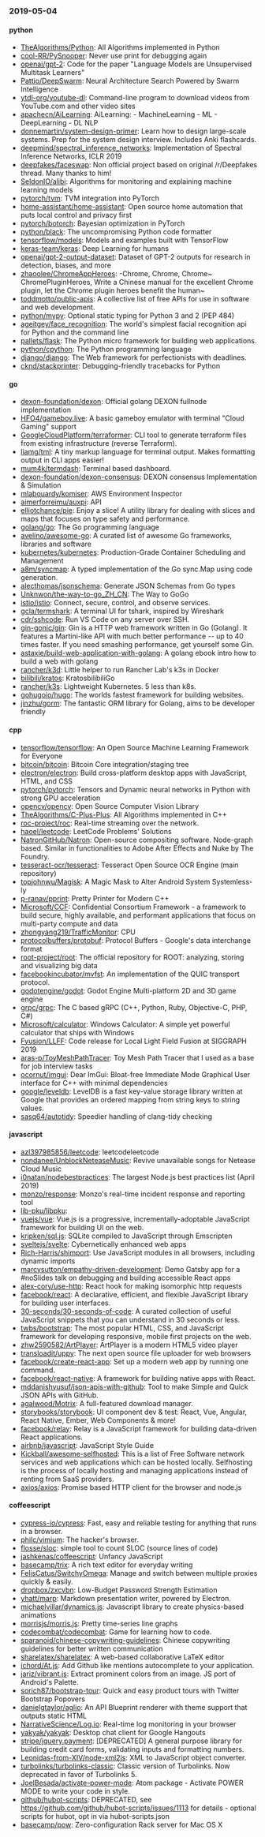 ### 2019-05-04

#### python
* [TheAlgorithms/Python](https://github.com/TheAlgorithms/Python): All Algorithms implemented in Python
* [cool-RR/PySnooper](https://github.com/cool-RR/PySnooper): Never use print for debugging again
* [openai/gpt-2](https://github.com/openai/gpt-2): Code for the paper "Language Models are Unsupervised Multitask Learners"
* [Pattio/DeepSwarm](https://github.com/Pattio/DeepSwarm): Neural Architecture Search Powered by Swarm Intelligence 
* [ytdl-org/youtube-dl](https://github.com/ytdl-org/youtube-dl): Command-line program to download videos from YouTube.com and other video sites
* [apachecn/AiLearning](https://github.com/apachecn/AiLearning): AiLearning:  - MachineLearning - ML - DeepLearning - DL NLP
* [donnemartin/system-design-primer](https://github.com/donnemartin/system-design-primer): Learn how to design large-scale systems. Prep for the system design interview. Includes Anki flashcards.
* [deepmind/spectral_inference_networks](https://github.com/deepmind/spectral_inference_networks): Implementation of Spectral Inference Networks, ICLR 2019
* [deepfakes/faceswap](https://github.com/deepfakes/faceswap): Non official project based on original /r/Deepfakes thread. Many thanks to him!
* [SeldonIO/alibi](https://github.com/SeldonIO/alibi): Algorithms for monitoring and explaining machine learning models
* [pytorch/tvm](https://github.com/pytorch/tvm): TVM integration into PyTorch
* [home-assistant/home-assistant](https://github.com/home-assistant/home-assistant):  Open source home automation that puts local control and privacy first
* [pytorch/botorch](https://github.com/pytorch/botorch): Bayesian optimization in PyTorch
* [python/black](https://github.com/python/black): The uncompromising Python code formatter
* [tensorflow/models](https://github.com/tensorflow/models): Models and examples built with TensorFlow
* [keras-team/keras](https://github.com/keras-team/keras): Deep Learning for humans
* [openai/gpt-2-output-dataset](https://github.com/openai/gpt-2-output-dataset): Dataset of GPT-2 outputs for research in detection, biases, and more
* [zhaoolee/ChromeAppHeroes](https://github.com/zhaoolee/ChromeAppHeroes): -Chrome, Chrome, Chrome~ ChromePluginHeroes, Write a Chinese manual for the excellent Chrome plugin, let the Chrome plugin heroes benefit the human~
* [toddmotto/public-apis](https://github.com/toddmotto/public-apis): A collective list of free APIs for use in software and web development.
* [python/mypy](https://github.com/python/mypy): Optional static typing for Python 3 and 2 (PEP 484)
* [ageitgey/face_recognition](https://github.com/ageitgey/face_recognition): The world's simplest facial recognition api for Python and the command line
* [pallets/flask](https://github.com/pallets/flask): The Python micro framework for building web applications.
* [python/cpython](https://github.com/python/cpython): The Python programming language
* [django/django](https://github.com/django/django): The Web framework for perfectionists with deadlines.
* [cknd/stackprinter](https://github.com/cknd/stackprinter): Debugging-friendly tracebacks for Python

#### go
* [dexon-foundation/dexon](https://github.com/dexon-foundation/dexon): Official golang DEXON fullnode implementation
* [HFO4/gameboy.live](https://github.com/HFO4/gameboy.live):  A basic gameboy emulator with terminal "Cloud Gaming" support
* [GoogleCloudPlatform/terraformer](https://github.com/GoogleCloudPlatform/terraformer): CLI tool to generate terraform files from existing infrastructure (reverse Terraform).
* [liamg/tml](https://github.com/liamg/tml):  A tiny markup language for terminal output. Makes formatting output in CLI apps easier!
* [mum4k/termdash](https://github.com/mum4k/termdash): Terminal based dashboard.
* [dexon-foundation/dexon-consensus](https://github.com/dexon-foundation/dexon-consensus): DEXON consensus Implementation & Simulation
* [mlabouardy/komiser](https://github.com/mlabouardy/komiser): AWS Environment Inspector 
* [aimerforreimu/auxpi](https://github.com/aimerforreimu/auxpi):   API 
* [elliotchance/pie](https://github.com/elliotchance/pie):  Enjoy a slice! A utility library for dealing with slices and maps that focuses on type safety and performance.
* [golang/go](https://github.com/golang/go): The Go programming language
* [avelino/awesome-go](https://github.com/avelino/awesome-go): A curated list of awesome Go frameworks, libraries and software
* [kubernetes/kubernetes](https://github.com/kubernetes/kubernetes): Production-Grade Container Scheduling and Management
* [a8m/syncmap](https://github.com/a8m/syncmap): A typed implementation of the Go sync.Map using code generation.
* [alecthomas/jsonschema](https://github.com/alecthomas/jsonschema): Generate JSON Schemas from Go types
* [Unknwon/the-way-to-go_ZH_CN](https://github.com/Unknwon/the-way-to-go_ZH_CN): The Way to GoGo 
* [istio/istio](https://github.com/istio/istio): Connect, secure, control, and observe services.
* [gcla/termshark](https://github.com/gcla/termshark): A terminal UI for tshark, inspired by Wireshark
* [cdr/sshcode](https://github.com/cdr/sshcode): Run VS Code on any server over SSH.
* [gin-gonic/gin](https://github.com/gin-gonic/gin): Gin is a HTTP web framework written in Go (Golang). It features a Martini-like API with much better performance -- up to 40 times faster. If you need smashing performance, get yourself some Gin.
* [astaxie/build-web-application-with-golang](https://github.com/astaxie/build-web-application-with-golang): A golang ebook intro how to build a web with golang
* [rancher/k3d](https://github.com/rancher/k3d): Little helper to run Rancher Lab's k3s in Docker
* [bilibili/kratos](https://github.com/bilibili/kratos): KratosbilibiliGo
* [rancher/k3s](https://github.com/rancher/k3s): Lightweight Kubernetes. 5 less than k8s.
* [gohugoio/hugo](https://github.com/gohugoio/hugo): The worlds fastest framework for building websites.
* [jinzhu/gorm](https://github.com/jinzhu/gorm): The fantastic ORM library for Golang, aims to be developer friendly

#### cpp
* [tensorflow/tensorflow](https://github.com/tensorflow/tensorflow): An Open Source Machine Learning Framework for Everyone
* [bitcoin/bitcoin](https://github.com/bitcoin/bitcoin): Bitcoin Core integration/staging tree
* [electron/electron](https://github.com/electron/electron): Build cross-platform desktop apps with JavaScript, HTML, and CSS
* [pytorch/pytorch](https://github.com/pytorch/pytorch): Tensors and Dynamic neural networks in Python with strong GPU acceleration
* [opencv/opencv](https://github.com/opencv/opencv): Open Source Computer Vision Library
* [TheAlgorithms/C-Plus-Plus](https://github.com/TheAlgorithms/C-Plus-Plus): All Algorithms implemented in C++
* [roc-project/roc](https://github.com/roc-project/roc): Real-time streaming over the network.
* [haoel/leetcode](https://github.com/haoel/leetcode): LeetCode Problems' Solutions
* [NatronGitHub/Natron](https://github.com/NatronGitHub/Natron): Open-source compositing software. Node-graph based. Similar in functionalities to Adobe After Effects and Nuke by The Foundry.
* [tesseract-ocr/tesseract](https://github.com/tesseract-ocr/tesseract): Tesseract Open Source OCR Engine (main repository)
* [topjohnwu/Magisk](https://github.com/topjohnwu/Magisk): A Magic Mask to Alter Android System Systemless-ly
* [p-ranav/pprint](https://github.com/p-ranav/pprint): Pretty Printer for Modern C++
* [Microsoft/CCF](https://github.com/Microsoft/CCF): Confidential Consortium Framework - a framework to build secure, highly available, and performant applications that focus on multi-party compute and data
* [zhongyang219/TrafficMonitor](https://github.com/zhongyang219/TrafficMonitor): CPU
* [protocolbuffers/protobuf](https://github.com/protocolbuffers/protobuf): Protocol Buffers - Google's data interchange format
* [root-project/root](https://github.com/root-project/root): The official repository for ROOT: analyzing, storing and visualizing big data
* [facebookincubator/mvfst](https://github.com/facebookincubator/mvfst): An implementation of the QUIC transport protocol.
* [godotengine/godot](https://github.com/godotengine/godot): Godot Engine  Multi-platform 2D and 3D game engine
* [grpc/grpc](https://github.com/grpc/grpc): The C based gRPC (C++, Python, Ruby, Objective-C, PHP, C#)
* [Microsoft/calculator](https://github.com/Microsoft/calculator): Windows Calculator: A simple yet powerful calculator that ships with Windows
* [Fyusion/LLFF](https://github.com/Fyusion/LLFF): Code release for Local Light Field Fusion at SIGGRAPH 2019
* [aras-p/ToyMeshPathTracer](https://github.com/aras-p/ToyMeshPathTracer): Toy Mesh Path Tracer that I used as a base for job interview tasks
* [ocornut/imgui](https://github.com/ocornut/imgui): Dear ImGui: Bloat-free Immediate Mode Graphical User interface for C++ with minimal dependencies
* [google/leveldb](https://github.com/google/leveldb): LevelDB is a fast key-value storage library written at Google that provides an ordered mapping from string keys to string values.
* [sasq64/autotidy](https://github.com/sasq64/autotidy): Speedier handling of clang-tidy checking

#### javascript
* [azl397985856/leetcode](https://github.com/azl397985856/leetcode): leetcodeleetcode
* [nondanee/UnblockNeteaseMusic](https://github.com/nondanee/UnblockNeteaseMusic): Revive unavailable songs for Netease Cloud Music
* [i0natan/nodebestpractices](https://github.com/i0natan/nodebestpractices):  The largest Node.js best practices list (April 2019)
* [monzo/response](https://github.com/monzo/response): Monzo's real-time incident response and reporting tool 
* [lib-pku/libpku](https://github.com/lib-pku/libpku): 
* [vuejs/vue](https://github.com/vuejs/vue):  Vue.js is a progressive, incrementally-adoptable JavaScript framework for building UI on the web.
* [kripken/sql.js](https://github.com/kripken/sql.js): SQLite compiled to JavaScript through Emscripten
* [sveltejs/svelte](https://github.com/sveltejs/svelte): Cybernetically enhanced web apps
* [Rich-Harris/shimport](https://github.com/Rich-Harris/shimport): Use JavaScript modules in all browsers, including dynamic imports
* [marcysutton/empathy-driven-development](https://github.com/marcysutton/empathy-driven-development): Demo Gatsby app for a #noSlides talk on debugging and building accessible React apps
* [alex-cory/use-http](https://github.com/alex-cory/use-http):  React hook for making isomorphic http requests
* [facebook/react](https://github.com/facebook/react): A declarative, efficient, and flexible JavaScript library for building user interfaces.
* [30-seconds/30-seconds-of-code](https://github.com/30-seconds/30-seconds-of-code): A curated collection of useful JavaScript snippets that you can understand in 30 seconds or less.
* [twbs/bootstrap](https://github.com/twbs/bootstrap): The most popular HTML, CSS, and JavaScript framework for developing responsive, mobile first projects on the web.
* [zhw2590582/ArtPlayer](https://github.com/zhw2590582/ArtPlayer):  ArtPlayer is a modern HTML5 video player
* [transloadit/uppy](https://github.com/transloadit/uppy): The next open source file uploader for web browsers 
* [facebook/create-react-app](https://github.com/facebook/create-react-app): Set up a modern web app by running one command.
* [facebook/react-native](https://github.com/facebook/react-native): A framework for building native apps with React.
* [mddanishyusuf/json-apis-with-github](https://github.com/mddanishyusuf/json-apis-with-github):  Tool to make Simple and Quick JSON APIs with GitHub.
* [agalwood/Motrix](https://github.com/agalwood/Motrix): A full-featured download manager.
* [storybooks/storybook](https://github.com/storybooks/storybook): UI component dev & test: React, Vue, Angular, React Native, Ember, Web Components & more!
* [facebook/relay](https://github.com/facebook/relay): Relay is a JavaScript framework for building data-driven React applications.
* [airbnb/javascript](https://github.com/airbnb/javascript): JavaScript Style Guide
* [Kickball/awesome-selfhosted](https://github.com/Kickball/awesome-selfhosted): This is a list of Free Software network services and web applications which can be hosted locally. Selfhosting is the process of locally hosting and managing applications instead of renting from SaaS providers.
* [axios/axios](https://github.com/axios/axios): Promise based HTTP client for the browser and node.js

#### coffeescript
* [cypress-io/cypress](https://github.com/cypress-io/cypress): Fast, easy and reliable testing for anything that runs in a browser.
* [philc/vimium](https://github.com/philc/vimium): The hacker's browser.
* [flosse/sloc](https://github.com/flosse/sloc): simple tool to count SLOC (source lines of code)
* [jashkenas/coffeescript](https://github.com/jashkenas/coffeescript): Unfancy JavaScript
* [basecamp/trix](https://github.com/basecamp/trix): A rich text editor for everyday writing
* [FelisCatus/SwitchyOmega](https://github.com/FelisCatus/SwitchyOmega): Manage and switch between multiple proxies quickly & easily.
* [dropbox/zxcvbn](https://github.com/dropbox/zxcvbn): Low-Budget Password Strength Estimation
* [yhatt/marp](https://github.com/yhatt/marp): Markdown presentation writer, powered by Electron.
* [michaelvillar/dynamics.js](https://github.com/michaelvillar/dynamics.js): Javascript library to create physics-based animations
* [morrisjs/morris.js](https://github.com/morrisjs/morris.js): Pretty time-series line graphs
* [codecombat/codecombat](https://github.com/codecombat/codecombat): Game for learning how to code.
* [sparanoid/chinese-copywriting-guidelines](https://github.com/sparanoid/chinese-copywriting-guidelines): Chinese copywriting guidelines for better written communication
* [sharelatex/sharelatex](https://github.com/sharelatex/sharelatex): A web-based collaborative LaTeX editor
* [ichord/At.js](https://github.com/ichord/At.js): Add Github like mentions autocomplete to your application.
* [jariz/vibrant.js](https://github.com/jariz/vibrant.js): Extract prominent colors from an image. JS port of Android's Palette.
* [sorich87/bootstrap-tour](https://github.com/sorich87/bootstrap-tour): Quick and easy product tours with Twitter Bootstrap Popovers
* [danielgtaylor/aglio](https://github.com/danielgtaylor/aglio): An API Blueprint renderer with theme support that outputs static HTML
* [NarrativeScience/Log.io](https://github.com/NarrativeScience/Log.io): Real-time log monitoring in your browser
* [yakyak/yakyak](https://github.com/yakyak/yakyak): Desktop chat client for Google Hangouts
* [stripe/jquery.payment](https://github.com/stripe/jquery.payment): [DEPRECATED] A general purpose library for building credit card forms, validating inputs and formatting numbers.
* [Leonidas-from-XIV/node-xml2js](https://github.com/Leonidas-from-XIV/node-xml2js): XML to JavaScript object converter.
* [turbolinks/turbolinks-classic](https://github.com/turbolinks/turbolinks-classic): Classic version of Turbolinks. Now deprecated in favor of Turbolinks 5.
* [JoelBesada/activate-power-mode](https://github.com/JoelBesada/activate-power-mode): Atom package - Activate POWER MODE to write your code in style.
* [github/hubot-scripts](https://github.com/github/hubot-scripts): DEPRECATED, see https://github.com/github/hubot-scripts/issues/1113 for details - optional scripts for hubot, opt in via hubot-scripts.json
* [basecamp/pow](https://github.com/basecamp/pow): Zero-configuration Rack server for Mac OS X
